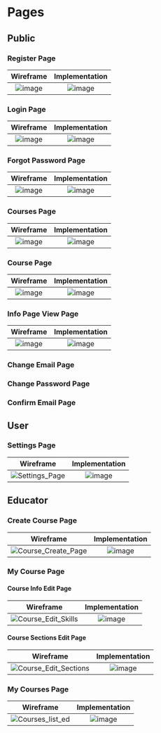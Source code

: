 # Pages
## Public
### Register Page
Wireframe                  |  Implementation
:-------------------------:|:-------------------------:
![image](https://github.com/Nadegamra/online-learning-platform/assets/63640402/4db25b92-fa8b-4ec8-9de3-84bdd9925a78) | ![image](https://github.com/Nadegamra/online-learning-platform/assets/63640402/62a0a66b-fffb-416d-9cc8-291402af5b4c)
### Login Page
Wireframe                  |  Implementation
:-------------------------:|:-------------------------:
![image](https://github.com/Nadegamra/online-learning-platform/assets/63640402/49843810-9fad-41b9-8690-88d1a37a426b) | ![image](https://github.com/Nadegamra/STPP/assets/63640402/3b9448dd-b9bf-4e15-9257-2e426b14e944)
### Forgot Password Page 
Wireframe                  |  Implementation
:-------------------------:|:-------------------------:
![image](https://github.com/Nadegamra/online-learning-platform/assets/63640402/d65ab6a1-207a-43c5-864a-d52b9f45f90f) | ![image](https://github.com/Nadegamra/STPP/assets/63640402/2bd9e4b1-9975-4f5b-b5a6-9ccbfdb79f5b)
### Courses Page
Wireframe                  |  Implementation
:-------------------------:|:-------------------------:
![image](https://github.com/Nadegamra/online-learning-platform/assets/63640402/d46fd1e7-2257-497c-b592-8a6731de402a) | ![image](https://github.com/Nadegamra/STPP/assets/63640402/e64f8a96-6397-4667-a4a8-b5b17cad4d94)
### Course Page
Wireframe                  |  Implementation
:-------------------------:|:-------------------------:
![image](https://github.com/Nadegamra/online-learning-platform/assets/63640402/2d1ef9b2-6394-4c10-bcff-c11d01929508) | ![image](https://github.com/Nadegamra/STPP/assets/63640402/1b51a94d-8e67-4160-b9dd-4a41c69e4bb6)
### Info Page View Page
Wireframe                  |  Implementation
:-------------------------:|:-------------------------:
![image](https://github.com/Nadegamra/online-learning-platform/assets/63640402/e7a966c5-f225-4a35-b167-8ab91de61a42) | ![image](https://github.com/Nadegamra/STPP/assets/63640402/042368dc-9a5c-40d8-800f-45af0aa824f2)
### Change Email Page
### Change Password Page
### Confirm Email Page
## User
### Settings Page
Wireframe                  |  Implementation
:-------------------------:|:-------------------------:
![Settings_Page](https://github.com/Nadegamra/STPP/assets/63640402/e74bd219-4716-4c59-8aeb-fe6e41ae23f4) | ![image](https://github.com/Nadegamra/STPP/assets/63640402/090284b8-9455-4b4d-92d1-332a4d37a736)
## Educator
### Create Course Page
Wireframe                  |  Implementation
:-------------------------:|:-------------------------:
![Course_Create_Page](https://github.com/Nadegamra/STPP/assets/63640402/fa470e42-36e5-42c4-8fa5-4f2ad1bde9b9) | ![image](https://github.com/Nadegamra/STPP/assets/63640402/17f0901e-d5b6-4d9e-81c1-3cd5cba933d6)
### My Course Page
#### Course Info Edit Page
Wireframe                  |  Implementation
:-------------------------:|:-------------------------:
![Course_Edit_Skills](https://github.com/Nadegamra/STPP/assets/63640402/0cc3155a-6a39-49e2-ba51-4f0ad60860a5) | ![image](https://github.com/Nadegamra/STPP/assets/63640402/9171bba9-3412-4f43-82f3-ab921bfd5bb0)
#### Course Sections Edit Page
Wireframe                  |  Implementation
:-------------------------:|:-------------------------:
![Course_Edit_Sections](https://github.com/Nadegamra/STPP/assets/63640402/c8a31103-04f1-4462-8475-185d0b8fcf6a) | ![image](https://github.com/Nadegamra/STPP/assets/63640402/492031d7-26b5-409f-a65d-8698a1cabbc3)
### My Courses Page
Wireframe                  |  Implementation
:-------------------------:|:-------------------------:
![Courses_list_ed](https://github.com/Nadegamra/STPP/assets/63640402/3491b42d-8786-45d9-bcba-ceb5889c586e) | ![image](https://github.com/Nadegamra/STPP/assets/63640402/ddb78252-be38-4ffa-8768-49d42f320802)
